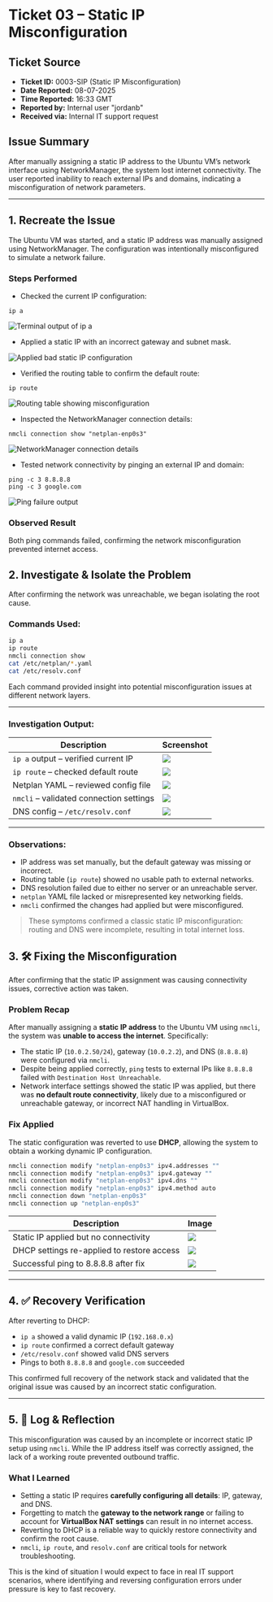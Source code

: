 # Ticket 03 – Static IP Misconfiguration

## Ticket Source
- **Ticket ID:** 0003-SIP (Static IP Misconfiguration)
- **Date Reported:** 08-07-2025
- **Time Reported:** 16:33 GMT
- **Reported by:** Internal user "jordanb"
- **Received via:** Internal IT support request

## Issue Summary
After manually assigning a static IP address to the Ubuntu VM’s network interface using NetworkManager, the system lost internet connectivity. The user reported inability to reach external IPs and domains, indicating a misconfiguration of network parameters.

---

## 1. Recreate the Issue

The Ubuntu VM was started, and a static IP address was manually assigned using NetworkManager. The configuration was intentionally misconfigured to simulate a network failure.

### Steps Performed

- Checked the current IP configuration:

```
ip a
```

![Terminal output of `ip a`](../images/Terminal-output-of-ip-a.png)

- Applied a static IP with an incorrect gateway and subnet mask.

![Applied bad static IP configuration](../images/apply-bad-config.png)

- Verified the routing table to confirm the default route:

```
ip route
```

![Routing table showing misconfiguration](../images/ip-route.png)

- Inspected the NetworkManager connection details:

```
nmcli connection show "netplan-enp0s3"
```

![NetworkManager connection details](../images/nmcli-connection-show.png)

- Tested network connectivity by pinging an external IP and domain:

```
ping -c 3 8.8.8.8
ping -c 3 google.com
```

![Ping failure output](../images/ping-failure(2).png)

### Observed Result

Both ping commands failed, confirming the network misconfiguration prevented internet access.

## 2. Investigate & Isolate the Problem

After confirming the network was unreachable, we began isolating the root cause.

### Commands Used:

```bash
ip a
ip route
nmcli connection show
cat /etc/netplan/*.yaml
cat /etc/resolv.conf
```

Each command provided insight into potential misconfiguration issues at different network layers.

---

### Investigation Output:

| Description                            | Screenshot                                      |
|----------------------------------------|-------------------------------------------------|
| `ip a` output – verified current IP     | ![](../images/ip-a-investigation.png)           |
| `ip route` – checked default route      | ![](../images/ip-route-investigation.png)       |
| Netplan YAML – reviewed config file     | ![](../images/netplan-yaml.png)                 |
| `nmcli` – validated connection settings | ![](../images/nmcli-show.png)                   |
| DNS config – `/etc/resolv.conf`         | ![](../images/resolv-conf.png)                  |

---

### Observations:

- IP address was set manually, but the default gateway was missing or incorrect.
- Routing table (`ip route`) showed no usable path to external networks.
- DNS resolution failed due to either no server or an unreachable server.
- `netplan` YAML file lacked or misrepresented key networking fields.
- `nmcli` confirmed the changes had applied but were misconfigured.

> These symptoms confirmed a classic static IP misconfiguration: routing and DNS were incomplete, resulting in total internet loss.

## 3. 🛠️ Fixing the Misconfiguration

After confirming that the static IP assignment was causing connectivity issues, corrective action was taken.

### Problem Recap

After manually assigning a **static IP address** to the Ubuntu VM using `nmcli`, the system was **unable to access the internet**. Specifically:

- The static IP (`10.0.2.50/24`), gateway (`10.0.2.2`), and DNS (`8.8.8.8`) were configured via `nmcli`.
- Despite being applied correctly, `ping` tests to external IPs like `8.8.8.8` failed with `Destination Host Unreachable`.
- Network interface settings showed the static IP was applied, but there was **no default route connectivity**, likely due to a misconfigured or unreachable gateway, or incorrect NAT handling in VirtualBox.

### Fix Applied

The static configuration was reverted to use **DHCP**, allowing the system to obtain a working dynamic IP configuration.

```bash
nmcli connection modify "netplan-enp0s3" ipv4.addresses ""
nmcli connection modify "netplan-enp0s3" ipv4.gateway ""
nmcli connection modify "netplan-enp0s3" ipv4.dns ""
nmcli connection modify "netplan-enp0s3" ipv4.method auto
nmcli connection down "netplan-enp0s3"
nmcli connection up "netplan-enp0s3"
```

| Description                                | Image                                     |
|--------------------------------------------|-------------------------------------------|
| Static IP applied but no connectivity      | ![](../images/static-ip-fix.png)          |
| DHCP settings re-applied to restore access | ![](../images/apply-fix.png)              |
| Successful ping to 8.8.8.8 after fix       | ![](../images/successful-8.8.8.8-ping.png)|

---

## 4. ✅ Recovery Verification

After reverting to DHCP:

- `ip a` showed a valid dynamic IP (`192.168.0.x`)
- `ip route` confirmed a correct default gateway
- `/etc/resolv.conf` showed valid DNS servers
- Pings to both `8.8.8.8` and `google.com` succeeded

This confirmed full recovery of the network stack and validated that the original issue was caused by an incorrect static configuration.

---

## 5. 📓 Log & Reflection

This misconfiguration was caused by an incomplete or incorrect static IP setup using `nmcli`. While the IP address itself was correctly assigned, the lack of a working route prevented outbound traffic.

### What I Learned

- Setting a static IP requires **carefully configuring all details**: IP, gateway, and DNS.
- Forgetting to match the **gateway to the network range** or failing to account for **VirtualBox NAT settings** can result in no internet access.
- Reverting to DHCP is a reliable way to quickly restore connectivity and confirm the root cause.
- `nmcli`, `ip route`, and `resolv.conf` are critical tools for network troubleshooting.

This is the kind of situation I would expect to face in real IT support scenarios, where identifying and reversing configuration errors under pressure is key to fast recovery.



